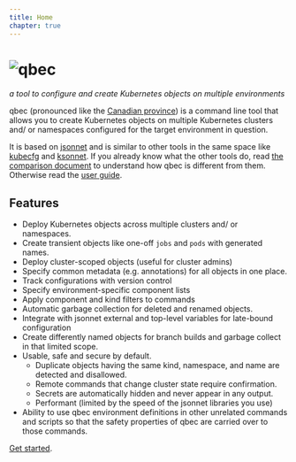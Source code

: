 ```yaml
---
title: Home
chapter: true
---
```


# ![qbec](/images/qbec-logo-black.svg)
 
_a tool to configure and create Kubernetes objects on multiple environments_

qbec (pronounced like the [Canadian province](https://en.wikipedia.org/wiki/Quebec)) is a command line tool that 
allows you to create Kubernetes objects on multiple Kubernetes clusters and/ or namespaces configured for 
the target environment in question.

It is based on [jsonnet](https://jsonnet.org) and is similar to other tools in the same space like 
[kubecfg](https://github.com/ksonnet/kubecfg) and [ksonnet](https://ksonnet.io/).
If you already know what the other tools do, read [the comparison document](comparison-with-other-tools/) to understand
how qbec is different from them. Otherwise read the [user guide](userguide/).

## Features

* Deploy Kubernetes objects across multiple clusters and/ or namespaces.
* Create transient objects like one-off `jobs` and `pods` with generated names.
* Deploy cluster-scoped objects (useful for cluster admins)
* Specify common metadata (e.g. annotations) for all objects in one place.
* Track configurations with version control
* Specify environment-specific component lists
* Apply component and kind filters to commands
* Automatic garbage collection for deleted and renamed objects.
* Integrate with jsonnet external and top-level variables for late-bound configuration
* Create differently named objects for branch builds and garbage collect in that limited scope.
* Usable, safe and secure by default.
  * Duplicate objects having the same kind, namespace, and name are detected and disallowed.
  * Remote commands that change cluster state require confirmation.
  * Secrets are automatically hidden and never appear in any output.
  * Performant (limited by the speed of the jsonnet libraries you use)
* Ability to use qbec environment definitions in other unrelated commands and scripts so that the
  safety properties of qbec are carried over to those commands.

[Get started](getting-started/).
